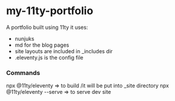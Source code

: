 # my-11ty-portfolio
A portfolio built using 11ty
it uses:
- nunjuks
- md for the blog pages
- site layouts are included in _includes dir
- .eleventy.js is the config file

### Commands
npx @11ty/eleventy => to build /it will be put into _site directory
npx @11ty/eleventy --serve => to serve dev site

